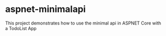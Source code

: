 # aspnet-minimalapi
This project demonstrates how to use the minimal api in ASPNET Core with a TodoList App
